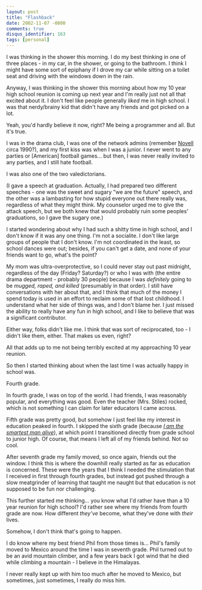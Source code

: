 ```yaml
---
layout: post
title: "Flashback"
date: 2002-11-07 -0800
comments: true
disqus_identifier: 163
tags: [personal]
---
```

I was thinking in the shower this morning. I do my best thinking in one
of three places - in my car, in the shower, or going to the bathroom. I
think I might have some sort of epiphany if I drove my car while sitting
on a toilet seat and driving with the windows down in the rain.

 Anyway, I was thinking in the shower this morning about how my 10 year
high school reunion is coming up next year and I'm really just not all
that excited about it. I don't feel like people generally *liked* me in
high school. I was that nerdy/brainy kid that didn't have any friends
and got picked on a lot.

 Yeah, you'd hardly believe it now, right? Me being a programmer and
all. But it's true.

 I was in the drama club, I was one of the network admins (remember
[Novell](http://www.novell.com/) circa 1990?), and my first kiss was
when I was a junior. I never went to any parties or [American] football
games... but then, I was never really invited to any parties, and I
still hate football.

 I was also one of the two valedictorians.

 (I gave a speech at graduation. Actually, I had prepared two different
speeches - one was the sweet and sugary "we are the future" speech, and
the other was a lambasting for how stupid everyone out there really was,
regardless of what they might think. My counselor urged me to give the
attack speech, but we both knew that would probably ruin some peoples'
graduations, so I gave the sugary one.)

 I started wondering about why I had such a shitty time in high school,
and I don't know if it was any one thing. I'm not a socialite. I don't
like large groups of people that I don't know. I'm not coordinated in
the least, so school dances were out; besides, if you can't get a date,
and none of your friends want to go, what's the point?

 My mom was ultra-overprotective, so I could never stay out past
midnight, regardless of the day (Friday? Saturday?) or who I was with
(the entire drama department - probably 30 people) because I was
*definitely* going to be *mugged, raped, and killed* (presumably in that
order). I still have conversations with her about that, and I think that
much of the money I spend today is used in an effort to reclaim some of
that lost childhood. I understand what her side of things was, and I
don't blame her. I just missed the ability to really have any fun in
high school, and I like to believe that was a significant contributor.

 Either way, folks didn't like me. I think that was sort of
reciprocated, too - I didn't like them, either. That makes us even,
right?

 All that adds up to me not being terribly excited at my approaching 10
year reunion.

 So then I started thinking about when the last time I was actually
happy in school was.

 Fourth grade.

 In fourth grade, I was on top of the world. I had friends, I was
reasonably popular, and everything was good. Even the teacher (Mrs.
Stiles) rocked, which is not something I can claim for later educators I
came across.

 Fifth grade was pretty good, but somehow I just feel like my interest
in education peaked in fourth. I skipped the sixth grade (because [*I am
the smartest man
alive*](http://www.amazon.com/exec/obidos/ASIN/0783229445/mhsvortex)),
at which point I transitioned directly from grade school to junior high.
Of course, that means I left all of my friends behind. Not so cool.

 After seventh grade my family moved, so once again, friends out the
window. I think this is where the downhill really started as far as
education is concerned. These were the years that I think I needed the
stimulation that I received in first through fourth grades, but instead
got pushed through a slow meatgrinder of learning that taught me naught
but that education is not supposed to be fun nor challenging.

 This further started me thinking... you know what I'd rather have than
a 10 year reunion for high school? I'd rather see where my friends from
fourth grade are now. How different *they've* become, what they've done
with *their* lives.

 Somehow, I don't think that's going to happen.

 I do know where my best friend Phil from those times is... Phil's
family moved to Mexico around the time I was in seventh grade. Phil
turned out to be an avid mountain climber, and a few years back I got
wind that he died while climbing a mountain - I believe in the
Himalayas.

 I never really kept up with him too much after he moved to Mexico, but
sometimes, just sometimes, I really do miss him.
